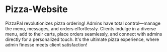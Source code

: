 # Pizza-Website
 PizzaPal revolutionizes pizza ordering! Admins have total control—manage the menu, messages, and orders effortlessly. Clients indulge in a diverse menu, add to their carts, place orders seamlessly, and connect with admins directly for a personalized touch. It's the ultimate pizza experience, where admin finesse meets client satisfaction! 

